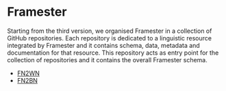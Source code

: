 # Framester

Starting from the third version, we organised Framester in a collection of GitHub repositories. Each repository is dedicated to a linguistic resource integrated by Framester and it contains schema, data, metadata and documentation for that resource. This repository acts as entry point for the collection of repositories and it contains the overall Framester schema.


- [FN2WN](https://github.com/luigi-asprino/fn2wn)
- [FN2BN](https://github.com/luigi-asprino/fn2bn)

